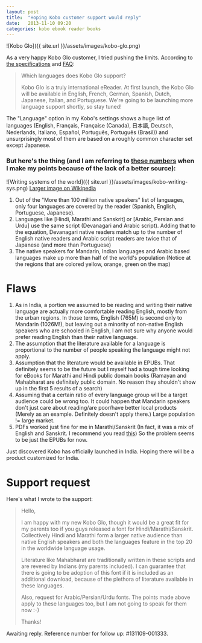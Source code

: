 ```yaml
---
layout: post
title:  "Hoping Kobo customer support would reply"
date:   2013-11-10 09:20
categories: kobo ebook reader books
---
```


![Kobo Glo]({{ site.url }}/assets/images/kobo-glo.png)

As a very happy Kobo Glo customer, I tried pushing the limits. According to [the specifications](http://www.kobo.com/koboglo/techspecs/) and [FAQ](http://www.kobo.com/koboglo/support/):

> Which languages does Kobo Glo support?
>
> Kobo Glo is a truly international eReader. At first launch, the Kobo Glo will be available in English, French, German, Spanish, Dutch, Japanese, Italian, and Portuguese. We're going to be launching more language support shortly, so stay tuned!

The "Language" option in my Kobo's settings shows a huge list of languages (English, Français, Française (Canada), 日本語, Deutsch, Nederlands, Italiano, Español, Português, Português (Brasil)) and unsurprisingly most of them are based on a roughly common character set except Japanese.

### But here's the thing (and I am referring to [these numbers](https://en.wikipedia.org/wiki/List_of_languages_by_number_of_native_speakers#Ethnologue_.282013.2C_17th_edition.29) when I make my points because of the lack of a better source):

![Writing systems of the world]({{ site.url }}/assets/images/kobo-writing-sys.png)
[Larger image on Wikipedia](https://en.wikipedia.org/wiki/File:WritingSystemsoftheWorld6.png)

1. Out of the "More than 100 million native speakers" list of languages, only four languages are covered by the reader (Spanish, English, Portuguese, Japanese).
2. Languages like [Hindi, Marathi and Sanskrit] or [Arabic, Persian and Urdu] use the same script (Devanagari and Arabic script). Adding that to the equation, Devanagari native readers match up to the number of English native readers and Arabic script readers are twice that of Japanese (and more than Portuguese)
3. The native speakers for Mandarin, Indian languages and Arabic based languages make up more than half of the world's population (Notice at the regions that are colored yellow, orange, green on the map)

# Flaws

1. As in India, a portion we assumed to be reading and writing their native language are actually more comfortable reading English, mostly from the urban regions. In those terms, English (765M) is second only to Mandarin (1026M!), but leaving out a minority of non-native English speakers who are schooled in English, I am not sure why anyone would prefer reading English than their native language.
2. The assumption that the literature available for a language is proportional to the number of people speaking the language might not apply.
3. Assumption that the literature would be available in EPUBs. That definitely seems to be the future but I myself had a tough time looking for eBooks for Marathi and Hindi public domain books (Ramayan and Mahabharat are definitely public domain. No reason they shouldn't show up in the first 5 results of a search)
4. Assuming that a certain ratio of every language group will be a target audience could be wrong too. It could happen that Mandarin speakers don't just care about reading/are poor/have better local products (Merely as an example. Definitely doesn't apply there.) Large population != large market.
5. PDFs worked just fine for me in Marathi/Sanskrit (In fact, it was a mix of English and Sanskrit. I recommend you read [this](http://library.umac.mo/ebooks/b17771201.pdf)) So the problem seems to be just the EPUBs for now.

Just discovered Kobo has officially launched in India. Hoping there will be a product customized for India.

# Support request

Here's what I wrote to the support:

> Hello,
>
> I am happy with my new Kobo Glo, though it would be a great fit for my parents too if you guys released a font for Hindi/Marathi/Sanskrit. Collectively Hindi and Marathi form a larger native audience than native English speakers and both the languages feature in the top 20 in the worldwide language usage.
>
> Literature like Mahabharat are traditionally written in these scripts and are revered by Indians (my parents included). I can guarantee that there is going to be adoption of this font if it is included as an additional download, because of the plethora of literature available in these languages.
>
> Also, request for Arabic/Persian/Urdu fonts. The points made above apply to these languages too, but I am not going to speak for them now :-)
>
> Thanks!

Awaiting reply. Reference number for follow up: #131109-001333.



